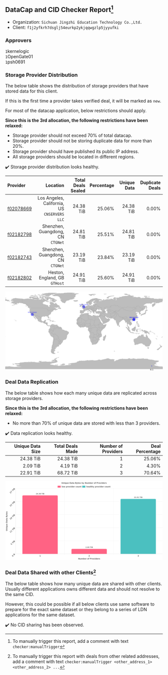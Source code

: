 ## DataCap and CID Checker Report[^1]
 - Organization: `Sichuan Jingzhi Education Technology Co.,Ltd.`
 - Client: `f1j2yfkrh7dsglj54eurkp2ykjqqwgzlp5jyyufki`
### Approvers
`1`kernelogic<br/>`1`OpenGate01<br/>`1`psh0691

### Storage Provider Distribution
The below table shows the distribution of storage providers that have stored data for this client.

If this is the first time a provider takes verified deal, it will be marked as `new`.

For most of the datacap application, below restrictions should apply.

**Since this is the 3rd allocation, the following restrictions have been relaxed:**
 - Storage provider should not exceed 70% of total datacap.
 - Storage provider should not be storing duplicate data for more than 20%.
 - Storage provider should have published its public IP address.
 - All storage providers should be located in different regions.

✔️ Storage provider distribution looks healthy.

| Provider                                              |                                        Location | Total Deals Sealed | Percentage | Unique Data | Duplicate Deals |
| :---------------------------------------------------- | ----------------------------------------------: | -----------------: | ---------: | ----------: | --------------: |
| [f02078669](https://filfox.info/en/address/f02078669) | Los Angeles, California, US<br/>`CNSERVERS LLC` |          24.38 TiB |     25.06% |   24.38 TiB |           0.00% |
| [f02182798](https://filfox.info/en/address/f02182798) |            Shenzhen, Guangdong, CN<br/>`CTGNet` |          24.81 TiB |     25.51% |   24.81 TiB |           0.00% |
| [f02182743](https://filfox.info/en/address/f02182743) |            Shenzhen, Guangdong, CN<br/>`CTGNet` |          23.19 TiB |     23.84% |   23.19 TiB |           0.00% |
| [f02182802](https://filfox.info/en/address/f02182802) |                Heston, England, GB<br/>`GTHost` |          24.91 TiB |     25.60% |   24.91 TiB |           0.00% |

<img src="https://raw.githubusercontent.com/data-preservation-programs/filplus-checker-assets/main/filecoin-project/filecoin-plus-large-datasets/issues/1198/1692075300510.png"/>

### Deal Data Replication
The below table shows how each many unique data are replicated across storage providers.


**Since this is the 3rd allocation, the following restrictions have been relaxed:**
- No more than 70% of unique data are stored with less than 3 providers.

✔️ Data replication looks healthy.

| Unique Data Size | Total Deals Made | Number of Providers | Deal Percentage |
| ---------------: | ---------------: | ------------------: | --------------: |
|        24.38 TiB |        24.38 TiB |                   1 |          25.06% |
|         2.09 TiB |         4.19 TiB |                   2 |           4.30% |
|        22.91 TiB |        68.72 TiB |                   3 |          70.64% |

<img src="https://raw.githubusercontent.com/data-preservation-programs/filplus-checker-assets/main/filecoin-project/filecoin-plus-large-datasets/issues/1198/1692075301441.png"/>

### Deal Data Shared with other Clients[^3]
The below table shows how many unique data are shared with other clients.
Usually different applications owns different data and should not resolve to the same CID.

However, this could be possible if all below clients use same software to prepare for the exact same dataset or they belong to a series of LDN applications for the same dataset.

✔️ No CID sharing has been observed.

[^1]: To manually trigger this report, add a comment with text `checker:manualTrigger`

[^2]: Deals from those addresses are combined into this report as they are specified with `checker:manualTrigger`

[^3]: To manually trigger this report with deals from other related addresses, add a comment with text `checker:manualTrigger <other_address_1> <other_address_2> ...`
